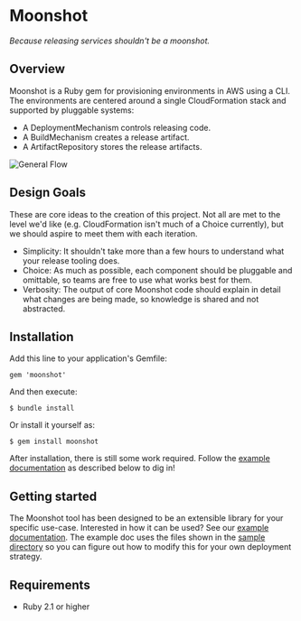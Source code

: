 # Moonshot
_Because releasing services shouldn't be a moonshot._

## Overview

Moonshot is a Ruby gem for provisioning environments in AWS using a CLI.
The environments are centered around a single CloudFormation stack and supported
by pluggable systems:
- A DeploymentMechanism controls releasing code.
- A BuildMechanism creates a release artifact.
- A ArtifactRepository stores the release artifacts.

![General Flow](moonshot.png "General Flow")

## Design Goals

These are core ideas to the creation of this project. Not all are met to the
level we'd like (e.g. CloudFormation isn't much of a Choice currently), but we
should aspire to meet them with each iteration.

- Simplicity: It shouldn't take more than a few hours to understand what your
  release tooling does.
- Choice: As much as possible, each component should be pluggable and omittable,
  so teams are free to use what works best for them.
- Verbosity: The output of core Moonshot code should explain in detail what
  changes are being made, so knowledge is shared and not abstracted.

## Installation

Add this line to your application's Gemfile:

    gem 'moonshot'

And then execute:

    $ bundle install

Or install it yourself as:

    $ gem install moonshot

After installation, there is still some work required. Follow the [example documentation](example.md) as described below to dig in!

## Getting started

The Moonshot tool has been designed to be an extensible library for your specific use-case. Interested in how it can be used? See our [example documentation](example.md). The example doc uses the files shown in the [sample directory](https://github.com/acquia/moonshot/tree/master/sample) so you can figure out how to modify this for your own deployment strategy.

## Requirements

- Ruby 2.1 or higher
